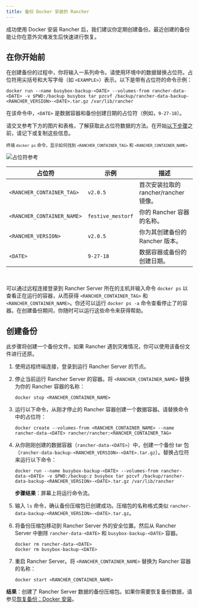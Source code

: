 ```yaml
---
title: 备份 Docker 安装的 Rancher
---
```


成功使用 Docker 安装 Rancher 后，我们建议你定期创建备份。最近创建的备份能让你在意外灾难发生后快速进行恢复。

## 在你开始前

在创建备份的过程中，你将输入一系列命令。请使用环境中的数据替换占位符。占位符用尖括号和大写字母（如 `<EXAMPLE>`）表示。以下是带有占位符的命令示例：

```
docker run --name busybox-backup-<DATE> --volumes-from rancher-data-<DATE> -v $PWD:/backup busybox tar pzcvf /backup/rancher-data-backup-<RANCHER_VERSION>-<DATE>.tar.gz /var/lib/rancher
```

在该命令中，`<DATE>` 是数据容器和备份创建日期的占位符（例如，`9-27-18`）。

请交叉参考下方的图片和表格，了解获取此占位符数据的方法。在开始[以下步骤](#创建备份)之前，请记下或复制这些信息。

<sup>终端 <code>docker ps</code> 命令，显示如何找到 <code>&lt;RANCHER_CONTAINER_TAG&gt;</code> 和 <code>&lt;RANCHER_CONTAINER_NAME&gt;</code></sup>

![占位符参考](/img/placeholder-ref.png)

| 占位符 | 示例 | 描述 |
| -------------------------- | -------------------------- | --------------------------------------------------------- |
| `<RANCHER_CONTAINER_TAG>` | `v2.0.5` | 首次安装拉取的 rancher/rancher 镜像。 |
| `<RANCHER_CONTAINER_NAME>` | `festive_mestorf` | 你的 Rancher 容器的名称。 |
| `<RANCHER_VERSION>` | `v2.0.5` | 你为其创建备份的 Rancher 版本。 |
| `<DATE>` | `9-27-18` | 数据容器或备份的创建日期。 |
<br/>

可以通过远程连接登录到 Rancher Server 所在的主机并输入命令 `docker ps` 以查看正在运行的容器，从而获得 `<RANCHER_CONTAINER_TAG>` 和 `<RANCHER_CONTAINER_NAME>`。你还可以运行 `docker ps -a` 命令查看停止了的容器。在创建备份期间，你随时可以运行这些命令来获得帮助。

## 创建备份

此步骤将创建一个备份文件。如果 Rancher 遇到灾难情况，你可以使用该备份文件进行还原。


1. 使用远程终端连接，登录到运行 Rancher Server 的节点。

1. 停止当前运行 Rancher Server 的容器。将 `<RANCHER_CONTAINER_NAME>` 替换为你的 Rancher 容器的名称：

   ```
   docker stop <RANCHER_CONTAINER_NAME>
   ```
1. <a id="backup"></a>运行以下命令，从刚才停止的 Rancher 容器创建一个数据容器。请替换命令中的占位符：

   ```
   docker create --volumes-from <RANCHER_CONTAINER_NAME> --name rancher-data-<DATE> rancher/rancher:<RANCHER_CONTAINER_TAG>
   ```

1. <a id="tarball"></a>从你刚刚创建的数据容器（<code>rancher-data-&lt;DATE&gt;</code>）中，创建一个备份 tar 包（<code>rancher-data-backup-&lt;RANCHER_VERSION&gt;-&lt;DATE&gt;.tar.gz</code>）。替换占位符来运行以下命令：

   ```
   docker run --name busybox-backup-<DATE> --volumes-from rancher-data-<DATE> -v $PWD:/backup:z busybox tar pzcvf /backup/rancher-data-backup-<RANCHER_VERSION>-<DATE>.tar.gz /var/lib/rancher
   ```

   **步骤结果**：屏幕上将运行命令流。

1. 输入 `ls` 命令，确认备份压缩包已创建成功。压缩包的名称格式类似 `rancher-data-backup-<RANCHER_VERSION>-<DATE>.tar.gz`。

1. 将备份压缩包移动到 Rancher Server 外的安全位置。然后从 Rancher Server 中删除 `rancher-data-<DATE>` 和 `busybox-backup-<DATE>` 容器。

   ```
   docker rm rancher-data-<DATE>
   docker rm busybox-backup-<DATE>
   ```

1. 重启 Rancher Server。将 `<RANCHER_CONTAINER_NAME>` 替换为 Rancher 容器的名称：

   ```
   docker start <RANCHER_CONTAINER_NAME>
   ```

**结果**：创建了 Rancher Server 数据的备份压缩包。如果你需要恢复备份数据，请参见[恢复备份：Docker 安装](restore-docker-installed-rancher.md)。

